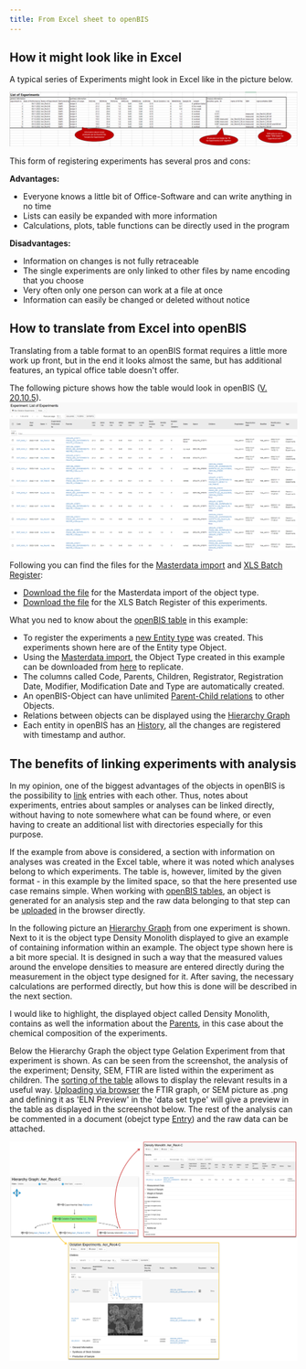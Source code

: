 ```yaml
---
title: From Excel sheet to openBIS
---
```


## How it might look like in Excel

A typical series of Experiments might look in Excel like in the picture below.

![How a List of Experiments might look like in an table format](src/assets/openBIS/Bild/ListOfExperiments.png)

This form of registering experiments has several pros and cons:

**Advantages:**

* Everyone knows a little bit of Office-Software and can write anything in no time
* Lists can easily be expanded with more information
* Calculations, plots, table functions can be directly used in the program

**Disadvantages:**

* Information on changes is not fully retraceable
* The single experiments are only linked to other files by name encoding that you choose
* Very often only one person can work at a file at once
* Information can easily be changed or deleted without notice

## How to translate from Excel into openBIS

Translating from a table format to an openBIS format requires a little more work up front, but in the end it looks almost the same, but has additional features, an typical office table doesn't offer.

The following picture shows how the table would look in openBIS ([V. 20.10.5](https://unlimited.ethz.ch/display/openbis/Production+Releases)).
![How a List of Experiments might look like in an openIS format](src/assets/openBIS/Bild/ListOfExperiments-openBIS.png)

Following you can find the files for the [Masterdata import](https://openbis.readthedocs.io/en/latest/user-documentation/general-admin-users/admins-documentation/masterdata-exports-and-imports.html#masterdata-import) and [XLS Batch Register](https://openbis.readthedocs.io/en/latest/user-documentation/general-users/inventory-of-materials-and-methods.html#batch-register-entries-in-a-collection):

 * [Download the file](../Assets/MasterData_OBJECT-TYPE.xlsx) for the Masterdata import of the object type.
 * [Download the file](../Assets/SAMPLE-COLLECTION-REGISTRATION-GELATION_EXPERIMENTS-STORAGE_POSITION-template.xlsx) for the XLS Batch Register of this experiments.

What you ned to know about the [openBIS table](https://openbis.readthedocs.io/en/latest/user-documentation/general-users/additional-functionalities.html#tables) in this example: 

* To register the experiments a [new Entity type](https://openbis.readthedocs.io/en/latest/user-documentation/general-admin-users/admins-documentation/new-entity-type-registration.html) was created. This experiments shown here are of the Entity type Object.
* Using the [Masterdata import](https://openbis.readthedocs.io/en/latest/user-documentation/general-admin-users/admins-documentation/new-entity-type-registration.html#register-masterdata-via-excel), the Object Type created in this example can be downloaded from [here](../Assets/SAMPLE-COLLECTION-REGISTRATION-GELATION_EXPERIMENTS-STORAGE_POSITION-template.xlsx) to replicate.
* The columns called Code, Parents, Children, Registrator, Registration Date, Modifier, Modification Date and Type are automatically created.
* An openBIS-Object can have unlimited [Parent-Child relations](https://openbis.readthedocs.io/en/latest/user-documentation/general-users/lab-notebook.html#add-parents-and-children-to-experimental-steps) to other Objects.
* Relations between objects can be displayed using the [Hierarchy Graph](https://openbis.readthedocs.io/en/latest/user-documentation/general-users/additional-functionalities.html#visualise-relationships)
* Each entity in openBIS has an [History](https://openbis.readthedocs.io/en/latest/user-documentation/general-users/additional-functionalities.html#entity-history), all the changes are registered with timestamp and author.

## The benefits of linking experiments with analysis

In my opinion, one of the biggest advantages of the objects in openBIS is the possibility to [link](https://openbis.readthedocs.io/en/latest/user-documentation/general-users/lab-notebook.html#add-parents-and-children-to-experimental-steps) entries with each other. Thus, notes about experiments, entries about samples or analyses can be linked directly, without having to note somewhere what can be found where, or even having to create an additional list with directories especially for this purpose.

If the example from above is considered, a section with information on analyses was created in the Excel table, where it was noted which analyses belong to which experiments. The table is, however, limited by the given format - in this example by the limited space, so that the here presented use case remains simple. When working with [openBIS tables](https://openbis.readthedocs.io/en/latest/user-documentation/general-users/additional-functionalities.html#tables), an object is generated for an analysis step and the raw data belonging to that step can be [uploaded](https://openbis.readthedocs.io/en/latest/user-documentation/general-users/data-upload.html#data-upload-via-web-ui) in the browser directly. 

In the following picture an [Hierarchy Graph](https://openbis.readthedocs.io/en/latest/user-documentation/general-users/additional-functionalities.html#visualise-relationships) from one experiment is shown. Next to it is the object type Density Monolith displayed to give an example of containing information within an example. The object type shown here is a bit more special. It is designed in such a way that the measured values around the envelope densities to measure are entered directly during the measurement in the object type designed for it. After saving, the necessary calculations are performed directly, but how this is done will be described in the next section.

I would like to highlight, the displayed object called Density Monolith, contains as well the information about the [Parents](https://openbis.readthedocs.io/en/latest/user-documentation/general-users/lab-notebook.html#adding-a-parent), in this case about the chemical composition of the experiments.

Below the Hierarchy Graph the object type Gelation Experiment from that experiment is shown. As can be seen from the screenshot, the analysis of the experiment; Density, SEM, FTIR are listed within the experiment as children. The [sorting of the table](https://openbis.readthedocs.io/en/latest/user-documentation/general-users/additional-functionalities.html#sorting) allows to display the relevant results in a useful way. [Uploading via browser](https://openbis.readthedocs.io/en/latest/user-documentation/general-users/data-upload.html#data-upload-via-web-ui) the FTIR graph, or SEM picture as .png and defining it as 'ELN Preview' in the 'data set type' will give a preview in the table as displayed in the screenshot below. The rest of the analysis can be commented in a document (obejct type [Entry](https://openbis.readthedocs.io/en/latest/user-documentation/general-users/lab-notebook.html#register-experimental-steps)) and the raw data can be attached.

![Display of an Hierarchy Graph of an experiment, an analysis and the experiment with focus of the children.](src/assets/openBIS/Bild/Hierarchy-Graph_Object.png)
